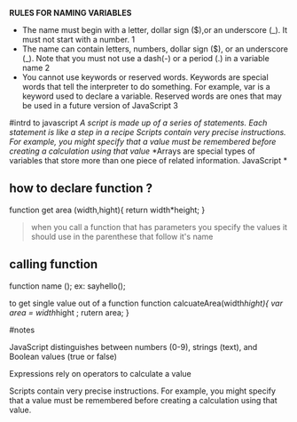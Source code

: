 
**RULES FOR NAMING VARIABLES**
* The name must begin with a letter, dollar sign ($),or an underscore (_). It must not start with a number.  1
* The name can contain letters, numbers, dollar sign ($), or an underscore (_). Note that you must not use a dash(-) or a period (.) in a variable name 2
* You cannot use keywords or reserved words. Keywords are special words that tell the interpreter to do something. For example, var is a keyword used to declare a variable. Reserved words are ones that may be used in a future version of JavaScript 3



#intrd to javascript 
*A script is made up of a series of statements. Each statement is like a step in a recipe*
*Scripts contain very precise instructions. For example, you might specify that a value must be remembered before creating a calculation using that value*
*Arrays are special types of variables that store more than one piece of related information. 
JavaScript *


## how to declare function ?
function get area (width,hight){
return width*height; 
}

>when you call a function that has parameters you specify the 
values it should use in the parenthese that follow it's name 

## calling function
function name (); 
ex: sayhello();

to get single value out of a function
function calcuateArea(width*hight){
var area = width*hight ;
rutern area;
}


#notes
> 
JavaScript distinguishes between numbers (0-9), 
strings (text), and Boolean values (true or false)

>
Expressions rely on operators to calculate a value

>
Scripts contain very precise instructions. For example, you might specify that a value must be remembered before creating a calculation using that value. 








